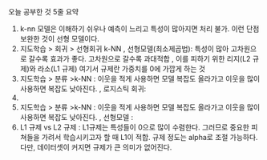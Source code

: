 오늘 공부한 것 5줄 요약
1. k-nn 모델은 이해하기 쉬우나 예측이 느리고 특성이 많아지면 처리 불가. 이런 단점 보완한 것이 선형 모델이다.
2. 지도학습 > 회귀 > 선형회귀 k-NN , 선형모델(최소제곱법): 특성이 많아 고차원으로 갈수록 효과가 좋다. 고차원으로 갈수록 과대적합 , 이를 피하기 위한 리지(L2 규제)와 라소(L1 규제) 여기서 규제란 가중치를 0에 가깝게 하는 것
3. 지도학습 > 분류 >k-NN : 이웃을 적게 사용하면 모델 복잡도 올라가고 이웃을 많이 사용하면 복잡도 낮아진다. , 로지스틱 회귀: 
4.  
3. 지도학습 > 분류 >k-NN : 이웃을 적게 사용하면 모델 복잡도 올라가고 이웃을 많이 사용하면 복잡도 낮아진다. , 선형모델 : 
5. L1 규제 vs L2 규제 : L1규제는 특성들이 0으로 많이 수렴한다. 그러므로 중요한 피쳐들을 가려서 학습시키고자 할 때 L1이 적합. 규제 정도는 alpha로 조절 가능하다. 다만, 데이터셋이 커지면 규제가 큰 의미가 없어진다.
